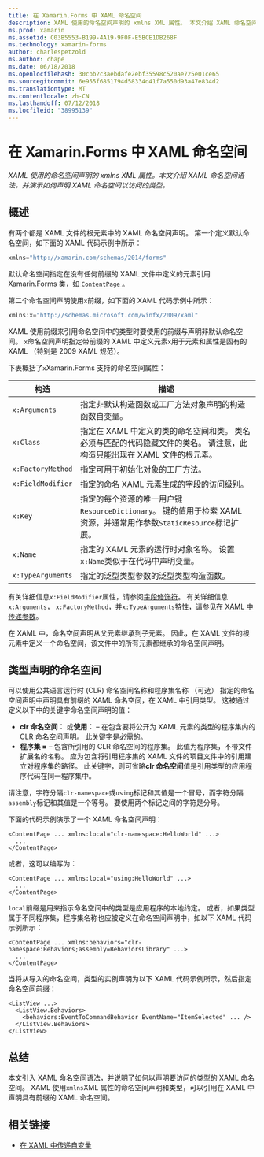 ```yaml
---
title: 在 Xamarin.Forms 中 XAML 命名空间
description: XAML 使用的命名空间声明的 xmlns XML 属性。 本文介绍 XAML 命名空间语法，并演示如何声明 XAML 命名空间以访问的类型。
ms.prod: xamarin
ms.assetid: C03B5553-B199-4A19-9F0F-E5BCE1DB268F
ms.technology: xamarin-forms
author: charlespetzold
ms.author: chape
ms.date: 06/18/2018
ms.openlocfilehash: 30cbb2c3aebdafe2ebf35598c520ae725e01ce65
ms.sourcegitcommit: 6e955f6851794d58334d41f7a550d93a47e834d2
ms.translationtype: MT
ms.contentlocale: zh-CN
ms.lasthandoff: 07/12/2018
ms.locfileid: "38995139"
---
```

# <a name="xaml-namespaces-in-xamarinforms"></a>在 Xamarin.Forms 中 XAML 命名空间

_XAML 使用的命名空间声明的 xmlns XML 属性。本文介绍 XAML 命名空间语法，并演示如何声明 XAML 命名空间以访问的类型。_

## <a name="overview"></a>概述

有两个都是 XAML 文件的根元素中的 XAML 命名空间声明。 第一个定义默认命名空间，如下面的 XAML 代码示例中所示：

```csharp
xmlns="http://xamarin.com/schemas/2014/forms"
```

默认命名空间指定在没有任何前缀的 XAML 文件中定义的元素引用 Xamarin.Forms 类，如[ `ContentPage` ](xref:Xamarin.Forms.ContentPage)。

第二个命名空间声明使用`x`前缀，如下面的 XAML 代码示例中所示：

```csharp
xmlns:x="http://schemas.microsoft.com/winfx/2009/xaml"
```

XAML 使用前缀来引用命名空间中的类型时要使用的前缀与声明非默认命名空间。 `x`命名空间声明指定带前缀的 XAML 中定义元素`x`用于元素和属性是固有的 XAML （特别是 2009 XAML 规范）。

下表概括了`x`Xamarin.Forms 支持的命名空间属性：

|构造|描述|
|--- |--- |
|`x:Arguments`|指定非默认构造函数或工厂方法对象声明的构造函数自变量。|
|`x:Class`|指定在 XAML 中定义的类的命名空间和类。 类名必须与匹配的代码隐藏文件的类名。 请注意，此构造只能出现在 XAML 文件的根元素。|
|`x:FactoryMethod`|指定可用于初始化对象的工厂方法。|
|`x:FieldModifier`|指定的命名 XAML 元素生成的字段的访问级别。|
|`x:Key`|指定的每个资源的唯一用户键`ResourceDictionary`。 键的值用于检索 XAML 资源，并通常用作参数`StaticResource`标记扩展。|
|`x:Name`|指定的 XAML 元素的运行时对象名称。 设置`x:Name`类似于在代码中声明变量。|
|`x:TypeArguments`|指定的泛型类型参数的泛型类型构造函数。|

有关详细信息`x:FieldModifier`属性，请参阅[字段修饰符](~/xamarin-forms/xaml/field-modifiers.md)。 有关详细信息`x:Arguments`， `x:FactoryMethod`，并`x:TypeArguments`特性，请参见[在 XAML 中传递参数](~/xamarin-forms/xaml/passing-arguments.md)。

在 XAML 中，命名空间声明从父元素继承到子元素。 因此，在 XAML 文件的根元素中定义一个命名空间，该文件中的所有元素都继承的命名空间声明。

## <a name="declaring-namespaces-for-types"></a>类型声明的命名空间

可以使用公共语言运行时 (CLR) 命名空间名称和程序集名称 （可选） 指定的命名空间声明中声明具有前缀的 XAML 命名空间，在 XAML 中引用类型。 这被通过定义以下中的关键字命名空间声明的值：

- **clr 命名空间：** 或**使用：** – 在包含要将公开为 XAML 元素的类型的程序集内的 CLR 命名空间声明。 此关键字是必需的。
- **程序集 =** – 包含所引用的 CLR 命名空间的程序集。 此值为程序集，不带文件扩展名的名称。 应为包含将引用程序集的 XAML 文件的项目文件中的引用建立对程序集的路径。 此关键字，则可省略**clr 命名空间**值是引用类型的应用程序代码在同一程序集中。

请注意，字符分隔`clr-namespace`或`using`标记和其值是一个冒号，而字符分隔`assembly`标记和其值是一个等号。 要使用两个标记之间的字符是分号。

下面的代码示例演示了一个 XAML 命名空间声明：

```xaml
<ContentPage ... xmlns:local="clr-namespace:HelloWorld" ...>
  ...
</ContentPage>
```

或者，这可以编写为：

```xaml
<ContentPage ... xmlns:local="using:HelloWorld" ...>
  ...
</ContentPage>
```

`local`前缀是用来指示命名空间中的类型是应用程序的本地约定。 或者，如果类型属于不同程序集，程序集名称也应被定义在命名空间声明中，如以下 XAML 代码示例所示：

```xaml
<ContentPage ... xmlns:behaviors="clr-namespace:Behaviors;assembly=BehaviorsLibrary" ...>
  ...
</ContentPage>
```

当将从导入的命名空间，类型的实例声明为以下 XAML 代码示例所示，然后指定命名空间前缀：

```xaml
<ListView ...>
  <ListView.Behaviors>
    <behaviors:EventToCommandBehavior EventName="ItemSelected" ... />
  </ListView.Behaviors>
</ListView>
```

## <a name="summary"></a>总结

本文引入 XAML 命名空间语法，并说明了如何以声明要访问的类型的 XAML 命名空间。 XAML 使用`xmlns`XML 属性的命名空间声明和类型，可以引用在 XAML 中声明具有前缀的 XAML 命名空间。


## <a name="related-links"></a>相关链接

- [在 XAML 中传递自变量](~/xamarin-forms/xaml/passing-arguments.md)
